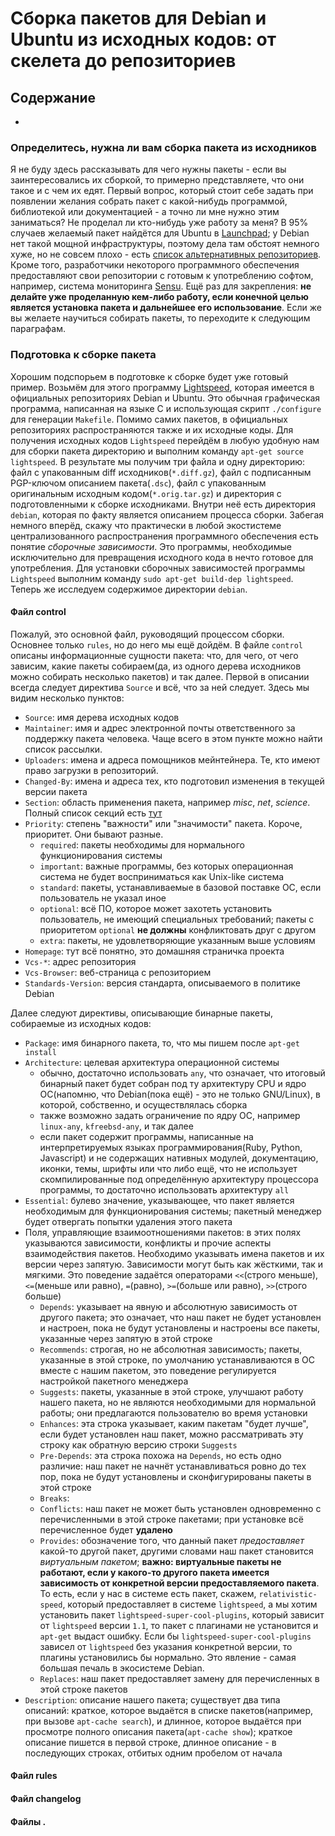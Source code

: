 Сборка пакетов для Debian и Ubuntu из исходных кодов: от скелета до репозиториев
================================================================================

## Содержание

- []()


### Определитесь, нужна ли вам сборка пакета из исходников

Я не буду здесь рассказывать для чего нужны пакеты - если вы заинтересовались их сборкой, то примерно представляете, что они такое и с чем их едят. Первый вопрос, который стоит себе задать при появлении желания собрать пакет с какой-нибудь программой, библиотекой или документацией - а точно ли мне нужно этим заниматься? Не проделал ли кто-нибудь уже работу за меня? В 95% случаев желаемый пакет найдётся для Ubuntu в [Launchpad](https://launchpad.net/); у Debian нет такой мощной инфраструктуры, поэтому дела там обстоят немного хуже, но не совсем плохо - есть [список альтернативных репозиториев](https://wiki.debian.org/ru/UnofficialRepositories). Кроме того, разработчики некоторого программного обеспечения предоставляют свои репозитории с готовым к употреблению софтом, например, система мониторинга [Sensu](http://sensuapp.org/). Ещё раз для закрепления: **не делайте уже проделанную кем-либо работу, если конечной целью является установка пакета и дальнейшее его использование**. Если же вы желаете научиться собирать пакеты, то переходите к следующим параграфам.

### Подготовка к сборке пакета

Хорошим подспорьем в подготовке к сборке будет уже готовый пример. Возьмём для этого программу [Lightspeed](https://packages.debian.org/search?keywords=lightspeed&searchon=names&suite=all&section=all), которая имеется в официальных репозиториях Debian и Ubuntu. Это обычная графическая программа, написанная на языке C и использующая скрипт `./configure` для генерации `Makefile`. Помимо самих пакетов, в официальных репозиториях распространяются также и их исходные коды. Для получения исходных кодов `Lightspeed` перейдём в любую удобную нам для сборки пакета директорию и выполним команду `apt-get source lightspeed`. В результате мы получим три файла и одну директорию: файл с упакованным diff исходников(`*.diff.gz`), файл с подписанным PGP-ключом описанием пакета(`.dsc`), файл с упакованным оригинальным исходным кодом(`*.orig.tar.gz`) и директория с подготовленными к сборке исходниками. Внутри неё есть директория `debian`, которая по факту является описанием процесса сборки. Забегая немного вперёд, скажу что практически в любой экостистеме централизованного распространения программного обеспечения есть понятие *сборочные зависимости*. Это программы, необходимые исключительно для превращения исходного кода в нечто готовое для употребления. Для установки сборочных зависимостей программы `Lightspeed` выполним команду `sudo apt-get build-dep lightspeed`. Теперь же исследуем содержимое директории `debian`.

#### Файл control

Пожалуй, это основной файл, руководящий процессом сборки. Основнее только `rules`, но до него мы ещё дойдём. В файле `control` описаны информационные сущности пакета: что, для чего, от чего зависим, какие пакеты собираем(да, из одного дерева исходников можно собирать несколько пакетов) и так далее. Первой в описании всегда следует директива `Source` и всё, что за ней следует. Здесь мы видим несколько пунктов:

+ `Source`: имя дерева исходных кодов
+ `Maintainer`: имя и адрес электронной почты ответственного за поддержку пакета человека. Чаще всего в этом пункте можно найти список рассылки.
+ `Uploaders`: имена и адреса помощников мейнтейнера. Те, кто имеют право загрузки в репозиторий.
+ `Changed-By`: имена и адреса тех, кто подготовил изменения в текущей версии пакета
+ `Section`: область применения пакета, например *misc*, *net*, *science*. Полный список секций есть [тут](https://www.debian.org/doc/debian-policy/ch-archive.html#s-subsections)
+ `Priority`: степень "важности" или "значимости" пакета. Короче, приоритет. Они бывают разные.
    + `required`: пакеты необходимы для нормального функционирования системы
    + `important`: важные программы, без которых операционная система не будет восприниматься как Unix-like система
    + `standard`: пакеты, устанавливаемые в базовой поставке ОС, если пользователь не указал иное
    + `optional`: всё ПО, которое может захотеть установить пользователь, не имеющий специальных требований; пакеты c приоритетом `optional` **не должны** конфликтовать друг с другом
    + `extra`: пакеты, не удовлетворяющие указанным выше условиям
+ `Homepage`: тут всё понятно, это домашняя страничка проекта
+ `Vcs-*`: адрес репозитория
+ `Vcs-Browser`: веб-страница с репозиторием
+ `Standards-Version`: версия стандарта, описываемого в политике Debian

Далее следуют директивы, описывающие бинарные пакеты, собираемые из исходных кодов:

+ `Package`: имя бинарного пакета, то, что мы пишем после `apt-get install`
+ `Architecture`: целевая архитектура операционной системы
    + обычно, достаточно использовать `any`, что означает, что итоговый бинарный пакет будет собран под ту архитектуру CPU и ядро ОС(напомню, что Debian(пока ещё) - это не только GNU/Linux), в которой, собственно, и осуществлялась сборка
    + также возможно задать ограничение по ядру OC, например `linux-any`, `kfreebsd-any`, и так далее
    + если пакет содержит программы, написанные на интерпретируемых языках программирования(Ruby, Python, Javascript) и не содержащих нативных модулей, документацию, иконки, темы, шрифты или что либо ещё, что не использует скомпилированные под определённую архитектуру процессора программы, то достаточно использовать архитектуру `all`
+ `Essential`: булево значение, указывающее, что пакет является необходимым для функционирования системы; пакетный менеджер будет отвергать попытки удаления этого пакета
+ Поля, управляющие взаимоотношениями пакетов: в этих полях указываются зависимости, конфликты и прочие аспекты взаимодействия пакетов. Необходимо указывать имена пакетов и их версии через запятую. Зависимости могут быть как жёсткими, так и мягкими. Это поведение задаётся операторами `<<`(строго меньше), `<=`(меньше или равно), `=`(равно), `>=`(больше или равно), `>>`(строго больше)
    + `Depends`: указывает на явную и абсолютную зависимость от другого пакета; это означает, что наш пакет не будет установлен и настроен, пока не будут установлены и настроены все пакеты, указанные через запятую в этой строке
    + `Recommends`: строгая, но не абсолютная зависимость; пакеты, указанные в этой строке, по умолчанию устанавливаются в ОС вместе с нашим пакетом, это поведение регулируется настройкой пакетного менеджера
    + `Suggests`: пакеты, указанные в этой строке, улучшают работу нашего пакета, но не являются необходимыми для нормальной работы; они предлагаются пользователю во время установки
    + `Enhances`: эта строка указывает, каким пакетам "будет лучше", если будет установлен наш пакет, можно рассматривать эту строку как обратную версию строки `Suggests`
    + `Pre-Depends`: эта строка похожа на `Depends`, но есть одно различие: наш пакет не начнёт устанавливаться ровно до тех пор, пока не будут установлены и сконфигурированы пакеты в этой строке
    + `Breaks`: 
    + `Conflicts`: наш пакет не может быть установлен одновременно с перечисленными в этой строке пакетами; при установке всё перечисленное будет **удалено**
    + `Provides`: обозначение того, что данный пакет *предоставляет* какой-то другой пакет, другими словами наш пакет становится *виртуальным пакетом*; **важно: виртуальные пакеты не работают, если у какого-то другого пакета имеется зависимость от конкретной версии предоставляемого пакета**. То есть, если у нас в системе есть пакет, скажем, `relativistic-speed`, который предоставляет в системе `lightspeed`, а мы хотим установить пакет `lightspeed-super-cool-plugins`, который зависит от `lightspeed` версии `1.1`, то пакет с плагинами не установится и `apt-get` выдаст ошибку. Если бы `lightspeed-super-cool-plugins` зависел от `lightspeed` без указания конкретной версии, то плагины установились бы нормально. Это явление - самая большая печаль в экосистеме Debian.
    + `Replaces`: наш пакет предоставляет замену для перечисленных в этой строке пакетов
+ `Description`: описание нашего пакета; существует два типа описаний: краткое, которое выдаётся в списке пакетов(например, при вызове `apt-cache search`), и длинное, которое выдаётся при просмотре полного описания пакета(`apt-cache show`); краткое описание пишется в первой строке, длинное описание - в последующих строках, отбитых одним пробелом от начала

#### Файл rules

#### Файл changelog

#### Файлы .
